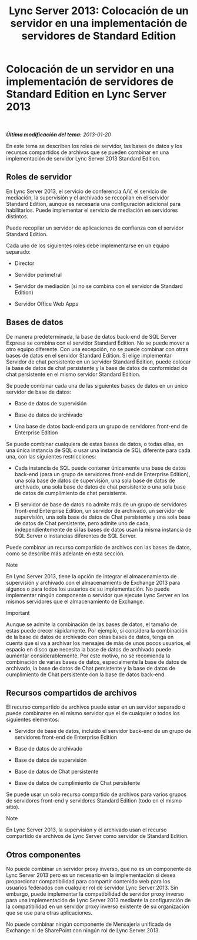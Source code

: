 ﻿---
title: 'Lync Server 2013: Colocación de un servidor en una implementación de servidores de Standard Edition'
TOCTitle: Colocación de un servidor en una implementación de servidores de Standard Edition
ms:assetid: 0763ffab-4fd6-463a-8e62-d97876b376d3
ms:mtpsurl: https://technet.microsoft.com/es-es/library/Gg398131(v=OCS.15)
ms:contentKeyID: 48274330
ms.date: 01/07/2017
mtps_version: v=OCS.15
ms.translationtype: HT
---

# Colocación de un servidor en una implementación de servidores de Standard Edition en Lync Server 2013

 

_**Última modificación del tema:** 2013-01-20_

En este tema se describen los roles de servidor, las bases de datos y los recursos compartidos de archivos que se pueden combinar en una implementación de servidor Lync Server 2013 Standard Edition.

## Roles de servidor

En Lync Server 2013, el servicio de conferencia A/V, el servicio de mediación, la supervisión y el archivado se recopilan en el servidor Standard Edition, aunque es necesaria una configuración adicional para habilitarlos. Puede implementar el servicio de mediación en servidores distintos.

Puede recopilar un servidor de aplicaciones de confianza con el servidor Standard Edition.

Cada uno de los siguientes roles debe implementarse en un equipo separado:

  - Director

  - Servidor perimetral

  - Servidor de mediación (si no se combina con el servidor de Standard Edition)

  - Servidor Office Web Apps

## Bases de datos

De manera predeterminada, la base de datos back-end de SQL Server Express se combina con el servidor Standard Edition. No se puede mover a otro equipo diferente. Con una excepción, no se puede combinar con otras bases de datos en el servidor Standard Edition. Si elige implementar Servidor de chat persistente en un servidor Standard Edition, puede colocar la base de datos de chat persistente y la base de datos de conformidad de chat persistente en el mismo servidor Standard Edition.

Se puede combinar cada una de las siguientes bases de datos en un único servidor de base de datos:

  - Base de datos de supervisión

  - Base de datos de archivado

  - Una base de datos back-end para un grupo de servidores front-end de Enterprise Edition

Se puede combinar cualquiera de estas bases de datos, o todas ellas, en una única instancia de SQL o usar una instancia de SQL diferente para cada una, con las siguientes restricciones:

  - Cada instancia de SQL puede contener únicamente una base de datos back-end (para un grupo de servidores front-end de Enterprise Edition), una sola base de datos de supervisión, una sola base de datos de archivado, una sola base de datos de chat persistente o una sola base de datos de cumplimiento de chat persistente.

  - El servidor de base de datos no admite más de un grupo de servidores front-end Enterprise Edition, un servidor de archivado, un servidor de supervisión, una sola base de datos de Chat persistente y una sola base de datos de Chat persistente, pero admite uno de cada, independientemente de si las bases de datos usan la misma instancia de SQL Server o instancias diferentes de SQL Server.

Puede combinar un recurso compartido de archivos con las bases de datos, como se describe más adelante en esta sección.


> [!NOTE]
> En Lync Server 2013, tiene la opción de integrar el almacenamiento de supervisión y archivado con el almacenamiento de Exchange 2013 para algunos o para todos los usuarios de su implementación. No puede implementar ningún componente o servidor que ejecute Lync Server en los mismos servidores que el almacenamiento de Exchange.



> [!IMPORTANT]  
> Aunque se admite la combinación de las bases de datos, el tamaño de estas puede crecer rápidamente. Por ejemplo, si considera la combinación de la base de datos de archivado con otras bases de datos, tenga en cuenta que si va a archivar los mensajes de más de unos pocos usuarios, el espacio en disco que necesita la base de datos de archivado puede aumentar considerablemente. Por este motivo, no se recomienda la combinación de varias bases de datos, especialmente la base de datos de archivado, la base de datos de Chat persistente y la base de datos de cumplimiento de Chat persistente con la base de datos back-end.



## Recursos compartidos de archivos

El recurso compartido de archivos puede estar en un servidor separado o puede combinarse en el mismo servidor que el de cualquier o todos los siguientes elementos:

  - Servidor de base de datos, incluido el servidor back-end de un grupo de servidores front-end de Enterprise Edition

  - Base de datos de archivado

  - Base de datos de supervisión

  - Base de datos de Chat persistente

  - Base de datos de cumplimiento de Chat persistente

Se puede usar un solo recurso compartido de archivos para varios grupos de servidores front-end y servidores Standard Edition (todo en el mismo sitio).


> [!NOTE]
> En Lync Server 2013, la supervisión y el archivado usan el recurso compartido de archivos de Lync Server como servidor de Standard Edition.



## Otros componentes

No puede combinar un servidor proxy inverso, que no es un componente de Lync Server 2013 pero es un necesario en la implementación si desea proporcionar compatibilidad para compartir contenido web para los usuarios federados con cualquier rol de servidor Lync Server 2013. Sin embargo, puede implementar la compatibilidad de servidor proxy inverso para una implementación de Lync Server 2013 mediante la configuración de la compatibilidad en un servidor proxy inverso existente de su organización que se use para otras aplicaciones.

No puede combinar ningún componente de Mensajería unificada de Exchange ni de SharePoint con ningún rol de Lync Server 2013.

